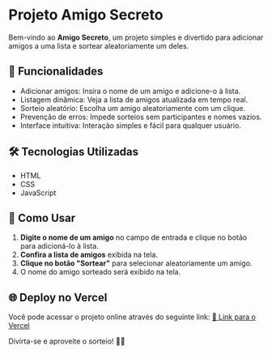 # Projeto Amigo Secreto

Bem-vindo ao **Amigo Secreto**, um projeto simples e divertido para adicionar amigos a uma lista e sortear aleatoriamente um deles. 
## 📌 Funcionalidades
- Adicionar amigos: Insira o nome de um amigo e adicione-o à lista.
- Listagem dinâmica: Veja a lista de amigos atualizada em tempo real.
- Sorteio aleatório: Escolha um amigo aleatoriamente com um clique.
- Prevenção de erros: Impede sorteios sem participantes e nomes vazios.
- Interface intuitiva: Interação simples e fácil para qualquer usuário.

## 🛠 Tecnologias Utilizadas
- HTML
- CSS
- JavaScript 

## 🚀 Como Usar
1. **Digite o nome de um amigo** no campo de entrada e clique no botão para adicioná-lo à lista.
2. **Confira a lista de amigos** exibida na tela.
3. **Clique no botão "Sortear"** para selecionar aleatoriamente um amigo.
4. O nome do amigo sorteado será exibido na tela.


## 🌐 Deploy no Vercel
Você pode acessar o projeto online através do seguinte link:
[🔗 Link para o Vercel](https://desafio-amigo-secreto-ysmv.vercel.app/) 

Divirta-se e aproveite o sorteio! 🎲🎊

